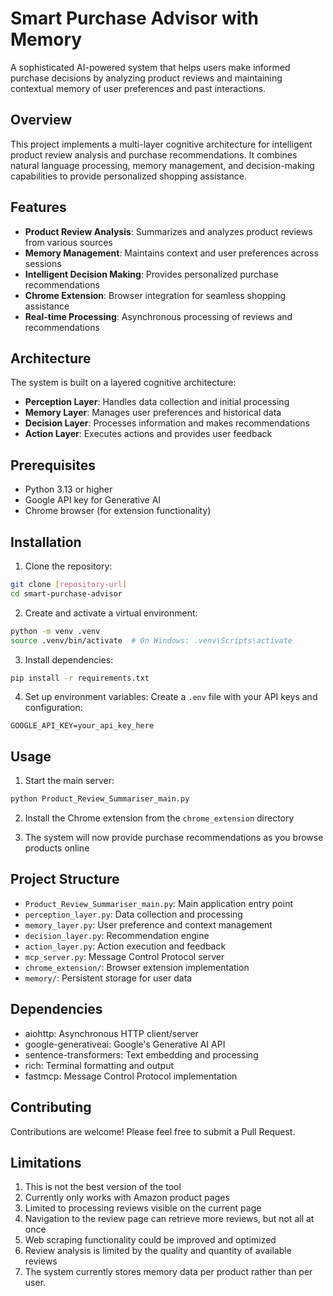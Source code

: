 # Smart Purchase Advisor with Memory

A sophisticated AI-powered system that helps users make informed purchase decisions by analyzing product reviews and maintaining contextual memory of user preferences and past interactions.

## Overview

This project implements a multi-layer cognitive architecture for intelligent product review analysis and purchase recommendations. It combines natural language processing, memory management, and decision-making capabilities to provide personalized shopping assistance.

## Features

- **Product Review Analysis**: Summarizes and analyzes product reviews from various sources
- **Memory Management**: Maintains context and user preferences across sessions
- **Intelligent Decision Making**: Provides personalized purchase recommendations
- **Chrome Extension**: Browser integration for seamless shopping assistance
- **Real-time Processing**: Asynchronous processing of reviews and recommendations

## Architecture

The system is built on a layered cognitive architecture:

- **Perception Layer**: Handles data collection and initial processing
- **Memory Layer**: Manages user preferences and historical data
- **Decision Layer**: Processes information and makes recommendations
- **Action Layer**: Executes actions and provides user feedback

## Prerequisites

- Python 3.13 or higher
- Google API key for Generative AI
- Chrome browser (for extension functionality)

## Installation

1. Clone the repository:
```bash
git clone [repository-url]
cd smart-purchase-advisor
```

2. Create and activate a virtual environment:
```bash
python -m venv .venv
source .venv/bin/activate  # On Windows: .venv\Scripts\activate
```

3. Install dependencies:
```bash
pip install -r requirements.txt
```

4. Set up environment variables:
Create a `.env` file with your API keys and configuration:
```
GOOGLE_API_KEY=your_api_key_here
```

## Usage

1. Start the main server:
```bash
python Product_Review_Summariser_main.py
```

2. Install the Chrome extension from the `chrome_extension` directory

3. The system will now provide purchase recommendations as you browse products online

## Project Structure

- `Product_Review_Summariser_main.py`: Main application entry point
- `perception_layer.py`: Data collection and processing
- `memory_layer.py`: User preference and context management
- `decision_layer.py`: Recommendation engine
- `action_layer.py`: Action execution and feedback
- `mcp_server.py`: Message Control Protocol server
- `chrome_extension/`: Browser extension implementation
- `memory/`: Persistent storage for user data

## Dependencies

- aiohttp: Asynchronous HTTP client/server
- google-generativeai: Google's Generative AI API
- sentence-transformers: Text embedding and processing
- rich: Terminal formatting and output
- fastmcp: Message Control Protocol implementation

## Contributing

Contributions are welcome! Please feel free to submit a Pull Request.

## Limitations
1. This is not the best version of the tool
2. Currently only works with Amazon product pages
3. Limited to processing reviews visible on the current page
4. Navigation to the review page can retrieve more reviews, but not all at once
5. Web scraping functionality could be improved and optimized
6. Review analysis is limited by the quality and quantity of available reviews
7. The system currently stores memory data per product rather than per user.